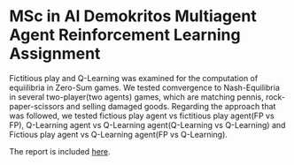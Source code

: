 # MSc in AI Demokritos Multiagent Agent Reinforcement Learning Assignment

Fictitious play and Q-Learning was examined for the computation of equiilibria in Zero-Sum games. We tested comvergence to Nash-Equilibria in several two-player(two agents) games, which are matching pennis, rock-paper-scissors and selling damaged goods. Regarding the approach that was followed, we tested fictious play agent vs fictitious play agent(FP vs FP), Q-Learning agent vs Q-Learning agent(Q-Learning vs Q-Learning) and Fictious play agent vs Q-Learning agent(FP vs Q-Learning). 

The report is included [here](https://github.com/Tsili123/Computation-of-Equilibria-in-Zero-Sum-Games/blob/main/ReportAgents_mtn2323.pdf).
